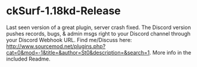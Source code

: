 # ckSurf-1.18kd-Release
Last seen version of a great plugin, server crash fixed. The Discord version pushes records, bugs, & admin msgs right to your Discord channel through your Discord Webhook URL. Find me/Discuss here: http://www.sourcemod.net/plugins.php?cat=0&mod=-1&title=&author=St0&description=&search=1. More info in the included Readme.
#
